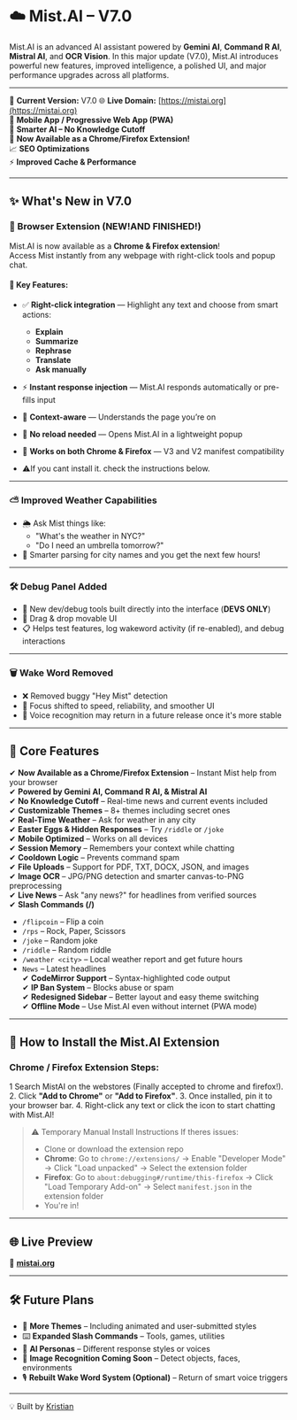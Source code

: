 # ☁️ Mist.AI – V7.0

Mist.AI is an advanced AI assistant powered by **Gemini AI**, **Command R AI**, **Mistral AI**, and **OCR Vision**. In this major update (V7.0), Mist.AI introduces powerful new features, improved intelligence, a polished UI, and major performance upgrades across all platforms.

---

🚀 **Current Version:** V7.0
🌐 **Live Domain:** [https://mistai.org](https://mistai.org)  
📱 **Mobile App / Progressive Web App (PWA)**  
🧠 **Smarter AI – No Knowledge Cutoff**  
🧩 **Now Available as a Chrome/Firefox Extension!**  
📈 **SEO Optimizations**  
⚡ **Improved Cache & Performance**

---

## ✨ What's New in V7.0

### 🧩 Browser Extension (NEW!AND FINISHED!)

Mist.AI is now available as a **Chrome & Firefox extension**!  
Access Mist instantly from any webpage with right-click tools and popup chat.

#### 🔹 Key Features:
- ✅ **Right-click integration** — Highlight any text and choose from smart actions:
  - **Explain**
  - **Summarize**
  - **Rephrase**
  - **Translate**
  - **Ask manually**
- ⚡ **Instant response injection** — Mist.AI responds automatically or pre-fills input
- 🔁 **Context-aware** — Understands the page you’re on
- 🧠 **No reload needed** — Opens Mist.AI in a lightweight popup
- 🧩 **Works on both Chrome & Firefox** — V3 and V2 manifest compatibility

- ⚠️If you cant install it. check the instructions below.

---

### ⛅ Improved Weather Capabilities
- 🌦️ Ask Mist things like:
  - "What's the weather in NYC?"
  - "Do I need an umbrella tomorrow?"
- 🧠 Smarter parsing for city names and you get the next few hours!

---

### 🛠️ Debug Panel Added
- 🧪 New dev/debug tools built directly into the interface (**DEVS ONLY**)
- 🧊 Drag & drop movable UI
- 📋 Helps test features, log wakeword activity (if re-enabled), and debug interactions

---

### 🗑️ Wake Word Removed
- ❌ Removed buggy "Hey Mist" detection
- 🎯 Focus shifted to speed, reliability, and smoother UI
- 📢 Voice recognition may return in a future release once it's more stable

---

## 📌 Core Features

✔ **Now Available as a Chrome/Firefox Extension** – Instant Mist help from your browser  
✔ **Powered by Gemini AI, Command R AI, & Mistral AI**  
✔ **No Knowledge Cutoff** – Real-time news and current events included  
✔ **Customizable Themes** – 8+ themes including secret ones  
✔ **Real-Time Weather** – Ask for weather in any city  
✔ **Easter Eggs & Hidden Responses** – Try `/riddle` or `/joke`  
✔ **Mobile Optimized** – Works on all devices  
✔ **Session Memory** – Remembers your context while chatting  
✔ **Cooldown Logic** – Prevents command spam  
✔ **File Uploads** – Support for PDF, TXT, DOCX, JSON, and images  
✔ **Image OCR** – JPG/PNG detection and smarter canvas-to-PNG preprocessing  
✔ **Live News** – Ask "any news?" for headlines from verified sources  
✔ **Slash Commands (/)**  
   - `/flipcoin` – Flip a coin  
   - `/rps` – Rock, Paper, Scissors  
   - `/joke` – Random joke  
   - `/riddle` – Random riddle  
   - `/weather <city>` – Local weather report and get future hours
   - `News` – Latest headlines  
✔ **CodeMirror Support** – Syntax-highlighted code output  
✔ **IP Ban System** – Blocks abuse or spam  
✔ **Redesigned Sidebar** – Better layout and easy theme switching  
✔ **Offline Mode** – Use Mist.AI even without internet (PWA mode)

---

## 🧩 How to Install the Mist.AI Extension

### Chrome / Firefox Extension Steps:
1 Search MistAI on the webstores (Finally accepted to chrome and firefox!).
2. Click **"Add to Chrome"** or **"Add to Firefox"**.
3. Once installed, pin it to your browser bar.
4. Right-click any text or click the icon to start chatting with Mist.AI!

> ⚠️ Temporary Manual Install Instructions If theres issues:
> - Clone or download the extension repo
> - **Chrome**: Go to `chrome://extensions/` → Enable "Developer Mode" → Click "Load unpacked" → Select the extension folder  
> - **Firefox**: Go to `about:debugging#/runtime/this-firefox` → Click "Load Temporary Add-on" → Select `manifest.json` in the extension folder  
> - You're in!

---

## 🌐 Live Preview  
🔗 **[mistai.org](https://mistai.org)**  

---

## 🛠️ Future Plans
- 🎨 **More Themes** – Including animated and user-submitted styles  
- ⌨️ **Expanded Slash Commands** – Tools, games, utilities  
- 🧠 **AI Personas** – Different response styles or voices  
- 📸 **Image Recognition Coming Soon** – Detect objects, faces, environments  
- 🎙️ **Rebuilt Wake Word System (Optional)** – Return of smart voice triggers

---

💡 Built by [Kristian](https://builtbykristian.netlify.app)
